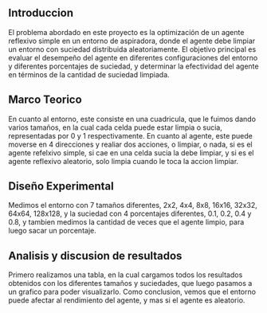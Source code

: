 ## Introduccion
El problema abordado en este proyecto es la optimización de un agente reflexivo simple en un entorno de aspiradora, donde el agente debe limpiar un entorno con suciedad distribuida aleatoriamente. El objetivo principal es evaluar el desempeño del agente en diferentes configuraciones del entorno y diferentes porcentajes de suciedad, y determinar la efectividad del agente en términos de la cantidad de suciedad limpiada.
## Marco Teorico
En cuanto al entorno, este consiste en una cuadricula, que le fuimos dando varios tamaños, en la cual cada celda puede estar limpia o sucia, representadas por 0 y 1 respectivamente. En cuanto al agente, este puede moverse en 4 direcciones y realiar dos acciones, o limpiar, o nada, si es el agente refelxivo simple, si cae en una celda sucia la debe limpiar, y si es el agente reflexivo aleatorio, solo limpia cuando le toca la accion limpiar.
## Diseño Experimental
Medimos el entorno con 7 tamaños diferentes, 2x2, 4x4, 8x8, 16x16, 32x32, 64x64, 128x128, y la suciedad con 4 porcentajes diferentes, 0.1, 0.2, 0.4 y 0.8, y tambien medimos la cantidad de veces que el agente limpio, para luego sacar un porcentaje. 
## Analisis y discusion de resultados
Primero realizamos una tabla, en la cual cargamos todos los resultados obtenidos con los diferentes tamaños y suciedades, que luego pasamos a un grafico para poder visualizarlo. Como conclusion, vemos que el entorno puede afectar al rendimiento del agente, y mas si el agente es aleatorio. 
